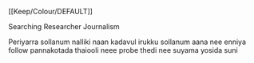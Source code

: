 [[Keep/Colour/DEFAULT]] 

Searching 
Researcher
Journalism

Periyarra sollanum nalliki naan kadavul irukku sollanum aana nee enniya follow pannakotada thaiooli neee probe thedi nee suyama yosida suni
 
